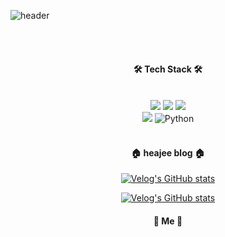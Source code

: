 ![header](https://capsule-render.vercel.app/api?type=slice&height=410&color=0:d0c7b7,100:857462&fontSize=90&text=HELLO!%20HEAJEE!)





<br/> <br/> 





<div align="center">
 <h4>🛠 Tech Stack 🛠 </h4><br/>
</div>
<div align="center">

 <img src="https://img.shields.io/badge/html5-E34F26?style=for-the-badge&logo=html5&logoColor=white">
  <img src="https://img.shields.io/badge/CSS3-1572B6?style=for-the-badge&logo=CSS3&logoColor=white&card_width=10">   
  <img src="https://img.shields.io/badge/JavaScript-F7DF1E?style=for-the-badge&logo=JavaScript&logoColor=white">
</hr>
<div align="center">
  <img src="https://img.shields.io/badge/React-61DAFB?style=for-the-badge&logo=React&logoColor=white">
   <img alt="Python" src ="https://img.shields.io/badge/Python-3776AB.svg?&style=for-the-badge&logo=Python&logoColor=white"/>
        
 </div>  
  <br/> 
 

 <h4>🏠 heajee blog 🏠 </h4>
 
 [![Velog's GitHub stats](https://velog-readme-stats.vercel.app/api/badge?name=kimheajee)](https://velog.io/@kimheajee)<div align="center"> 
[![Velog's GitHub stats](https://velog-readme-stats.vercel.app/api?name=kimheajee)](https://github.com/eungyeole/velog-readme-stats)

<h4> 🧸 Me  🧸</h4>
 </div>










<!--
**kimheajee/kimheajee** is a ✨ _special_ ✨ repository because its `README.md` (this file) appears on your GitHub profile.

Here are some ideas to get you started:

- 🔭 I’m currently working on ...
- 🌱 I’m currently learning ...
- 👯 I’m looking to collaborate on ...
- 🤔 I’m looking for help with ...
- 💬 Ask me about ...
- 📫 How to reach me: ...
- 😄 Pronouns: ...
- ⚡ Fun fact: ...
-->
